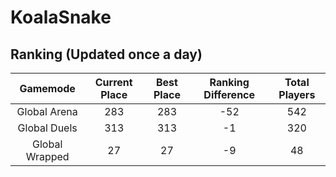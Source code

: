 # KoalaSnake

## Ranking (Updated once a day)
| Gamemode | Current Place | Best Place | Ranking Difference | Total Players |
|:--------:|:-------------:|:----------:|:------------------:|:-------------:|
| Global Arena | 283 | 283 | -52 | 542 |
| Global Duels | 313 | 313 | -1 | 320 |
| Global Wrapped | 27 | 27 | -9 | 48 |

